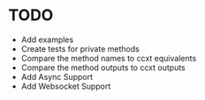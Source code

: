 # TODO

- Add examples
- Create tests for private methods
- Compare the method names to ccxt equivalents
- Compare the method outputs to ccxt outputs
- Add Async Support
- Add Websocket Support
